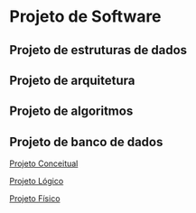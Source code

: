 # Projeto de Software

## Projeto de estruturas de dados

## Projeto de arquitetura

## Projeto de algoritmos

## Projeto de banco de dados

[Projeto Conceitual](projConc.md)

[Projeto Lógico](projLog.md)

[Projeto Físico](projFis.md)